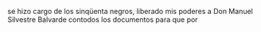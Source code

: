 se hizo cargo de los sinqüenta negros, liberado mis poderes a Don Manuel Silvestre Balvarde contodos los documentos para que por